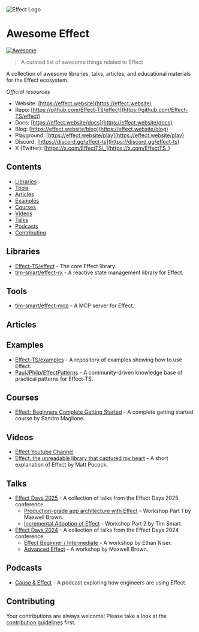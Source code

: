 <picture>
  <source media="(prefers-color-scheme: dark)" srcset="images/effect-logo-white.png">
  <source media="(prefers-color-scheme: light)" srcset="images/effect-logo-black.png">
  <img alt="Effect Logo" src="images/effect-logo-light.png">
</picture>

# Awesome Effect

[![Awesome](https://awesome.re/badge.svg)](https://awesome.re)

> A curated list of awesome things related to Effect

A collection of awesome libraries, talks, articles, and educational materials for the Effect ecosystem.

_Official resources_

- Website: [https://effect.website](https://effect.website)
- Repo: [https://github.com/Effect-TS/effect](https://github.com/Effect-TS/effect)
- Docs: [https://effect.website/docs](https://effect.website/docs)
- Blog: [https://effect.website/blog](https://effect.website/blog)
- Playground: [https://effect.website/play](https://effect.website/play)
- Discord: [https://discord.gg/effect-ts](https://discord.gg/effect-ts)
- X (Twitter): [https://x.com/EffectTS\_](https://x.com/EffectTS_)

## Contents

- [Libraries](#libraries)
- [Tools](#tools)
- [Articles](#articles)
- [Examples](#examples)
- [Courses](#courses)
- [Videos](#videos)
- [Talks](#talks)
- [Podcasts](#podcasts)
- [Contributing](#contributing)

## Libraries

- [Effect-TS/effect](https://github.com/Effect-TS/effect) - The core Effect library.
- [tim-smart/effect-rx](https://github.com/tim-smart/effect-rx) - A reactive state management library for Effect.

## Tools

- [tim-smart/effect-mcp](https://github.com/tim-smart/effect-mcp) - A MCP server for Effect.

## Articles

## Examples

- [Effect-TS/examples](https://github.com/Effect-TS/examples) - A repository of examples showing how to use Effect.
- [PaulJPhilp/EffectPatterns](https://github.com/PaulJPhilp/EffectPatterns) - A community-driven knowledge base of practical patterns for Effect-TS.

## Courses

- [Effect: Beginners Complete Getting Started](https://www.typeonce.dev/course/effect-beginners-complete-getting-started) - A complete getting started course by Sandro Maglione.

## Videos

- [Effect Youtube Channel](https://www.youtube.com/@effect-ts)
- [Effect: the unreadable library that captured my heart](https://www.youtube.com/watch?v=S2GChOwivwQ) - A short explanation of Effect by Matt Pocock.

## Talks

- [Effect Days 2025](https://www.youtube.com/playlist?list=PLDf3uQLaK2B9bEBZbwMv04e_zSbRNPKH6) - A collection of talks from the Effect Days 2025 conference.
  - [Production-grade app architecture with Effect](https://www.youtube.com/watch?v=upXJJ9maWPc) - Workshop Part 1 by Maxwell Brown.
  - [Incremental Adoption of Effect](https://www.youtube.com/watch?v=LEiNtsMMo8c) - Workshop Part 2 by Tim Smart.
- [Effect Days 2024](https://www.youtube.com/playlist?list=PLDf3uQLaK2B9a4tbMgGd9wFeEnMA50z4w) - A collection of talks from the Effect Days 2024 conference.
  - [Effect Beginner / Intermediate](https://www.youtube.com/watch?v=Lz2J1NBnHK4) - A workshop by Ethan Niser.
  - [Advanced Effect](https://www.youtube.com/watch?v=7jOD5okJC00) - A workshop by Maxwell Brown.

## Podcasts

- [Cause & Effect](https://effect.website/podcast/) - A podcast exploring how engineers are using Effect.

## Contributing

Your contributions are always welcome! Please take a look at the [contribution guidelines](CONTRIBUTING.md) first.
